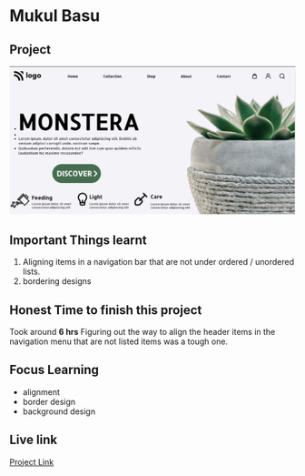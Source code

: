 # Mukul Basu

## Project

![Image](./Capture.PNG)
## Important Things learnt 
1. Aligning items in a navigation bar that are not under ordered / unordered lists.
2. bordering designs

## Honest Time to finish this project

Took around **6 hrs**
Figuring out the way to align the header items in the navigation menu that are not listed items was a tough one.

## Focus Learning
- alignment
- border design
- background design

## Live link

[Project Link](https://google.com "Netlify")


